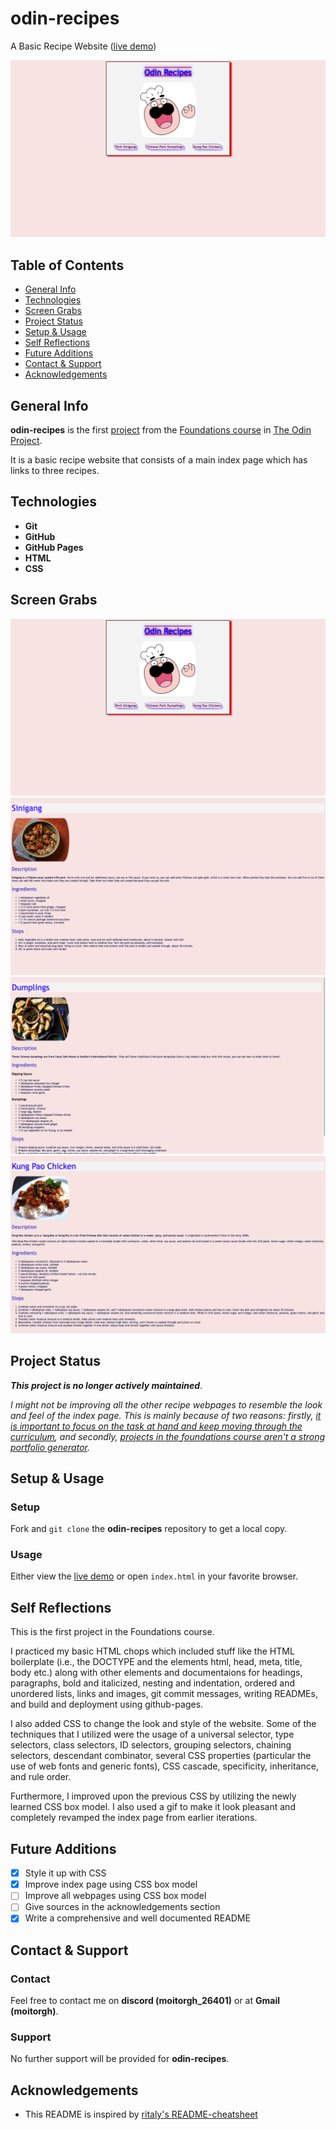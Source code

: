 # odin-recipes
A Basic Recipe Website ([live demo](https://moitorgh.github.io/odin-recipes/))

![Screenshot of index page](./images/index-screenshot.jpg)

## Table of Contents
* [General Info](#general-info)
* [Technologies](#technologies)
* [Screen Grabs](#screen-grabs)
* [Project Status](#project-status)
* [Setup & Usage](#setup--usage)
* [Self Reflections](#self-reflections)
* [Future Additions](#future-additions)
* [Contact & Support](#contact--support)
* [Acknowledgements](#acknowledgements)

## General Info
**odin-recipes** is the first [project](https://www.theodinproject.com/lessons/foundations-recipes) from the [Foundations course](https://www.theodinproject.com/paths/foundations/courses/foundations) in [The Odin Project](https://www.theodinproject.com/about).

It is a basic recipe website that consists of a main index page which has links to three recipes.

## Technologies
  * **Git**
  * **GitHub**
  * **GitHub Pages**
  * **HTML**
  * **CSS**

## Screen Grabs
![Screenshot of index page](./images/index-screenshot.jpg)
![Screenshot of first recipe webpage](./images/sinigang-screenshot.jpg)
![Screenshot of second recipe webpage](./images/dumplings-screenshot.jpg)
![Screenshot of third recipe webpage](./images/kungpao-screenshot.jpg)

## Project Status
***This project is no longer actively maintained***.

_I might not be improving all the other recipe webpages to resemble the look and feel of the index page. This is mainly because of two reasons: firstly, [it is important to focus on the task at hand and keep moving through the curriculum](https://dev.to/theodinproject/learning-code-f56), and secondly, [projects in the foundations course aren't a strong portfolio generator](https://dev.to/theodinproject/strategically-building-your-portfolio-1km4)._

## Setup & Usage

### Setup
Fork and `git clone` the **odin-recipes** repository to get a local copy.

### Usage
Either view the [live demo](https://moitorgh.github.io/odin-recipes/) or open `index.html` in your favorite browser.

## Self Reflections
This is the first project in the Foundations course.

I practiced my basic HTML chops which included stuff like the HTML boilerplate (i.e., the DOCTYPE and the elements html, head, meta, title, body etc.) along with other elements and documentaions for headings, paragraphs, bold and italicized, nesting and indentation, ordered and unordered lists, links and images, git commit messages, writing READMEs, and build and deployment using github-pages.

I also added CSS to change the look and style of the website. Some of the techniques that I utilized were the usage of a universal selector, type selectors, class selectors, ID selectors, grouping selectors, chaining selectors, descendant combinator, several CSS properties (particular the use of web fonts and generic fonts), CSS cascade, specificity, inheritance, and rule order.

Furthermore, I improved upon the previous CSS by utilizing the newly learned CSS box model. I also used a gif to make it look pleasant and completely revamped the index page from earlier iterations.

## Future Additions
- [x] Style it up with CSS
- [x] Improve index page using CSS box model
- [ ] Improve all webpages using CSS box model
- [ ] Give sources in the acknowledgements section
- [x] Write a comprehensive and well documented README

## Contact & Support

### Contact
Feel free to contact me on **discord (moitorgh_26401)** or at **Gmail (moitorgh)**.

### Support
No further support will be provided for **odin-recipes**.

## Acknowledgements
* This README is inspired by [ritaly's README-cheatsheet](https://github.com/ritaly/README-cheatsheet)
